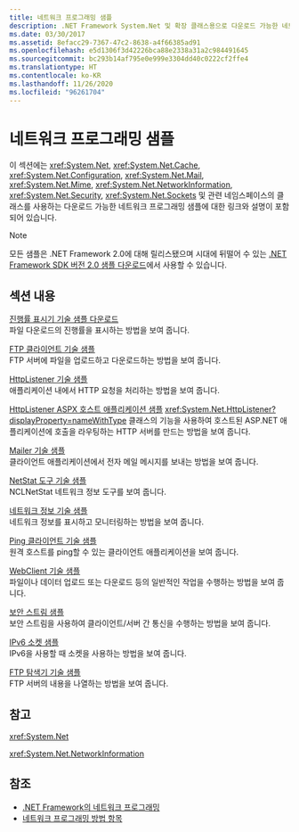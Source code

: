 ```yaml
---
title: 네트워크 프로그래밍 샘플
description: .NET Framework System.Net 및 확장 클래스용으로 다운로드 가능한 네트워크 프로그래밍 샘플을 사용합니다.
ms.date: 03/30/2017
ms.assetid: 8efacc29-7367-47c2-8638-a4f66385ad91
ms.openlocfilehash: e5d1306f3d42226bca88e2338a31a2c984491645
ms.sourcegitcommit: bc293b14af795e0e999e3304dd40c0222cf2ffe4
ms.translationtype: HT
ms.contentlocale: ko-KR
ms.lasthandoff: 11/26/2020
ms.locfileid: "96261704"
---
```

# <a name="network-programming-samples"></a>네트워크 프로그래밍 샘플

이 섹션에는 <xref:System.Net>, <xref:System.Net.Cache>, <xref:System.Net.Configuration>, <xref:System.Net.Mail>, <xref:System.Net.Mime>, <xref:System.Net.NetworkInformation>, <xref:System.Net.Security>, <xref:System.Net.Sockets> 및 관련 네임스페이스의 클래스를 사용하는 다운로드 가능한 네트워크 프로그래밍 샘플에 대한 링크와 설명이 포함되어 있습니다.
  
> [!NOTE]
> 모든 샘플은 .NET Framework 2.0에 대해 릴리스됐으며 시대에 뒤떨어 수 있는 [.NET Framework SDK 버전 2.0 샘플 다운로드](https://www.microsoft.com/download/confirmation.aspx?id=22181)에서 사용할 수 있습니다.

## <a name="in-this-section"></a>섹션 내용  

 [진행률 표시기 기술 샘플 다운로드](/previous-versions/dotnet/netframework-3.0/t8w6294a(v=vs.85))  
 파일 다운로드의 진행률을 표시하는 방법을 보여 줍니다.  
  
 [FTP 클라이언트 기술 샘플](/previous-versions/dotnet/netframework-3.0/b7810t5c(v=vs.85))  
 FTP 서버에 파일을 업로드하고 다운로드하는 방법을 보여 줍니다.  
  
 [HttpListener 기술 샘플](/previous-versions/dotnet/netframework-3.0/y7cbb2y2(v=vs.85))  
 애플리케이션 내에서 HTTP 요청을 처리하는 방법을 보여 줍니다.  

 [HttpListener ASPX 호스트 애플리케이션 샘플](/previous-versions/visualstudio/visual-studio-2008/dd767375(v=vs.90)) <xref:System.Net.HttpListener?displayProperty=nameWithType> 클래스의 기능을 사용하여 호스트된 ASP.NET 애플리케이션에 호출을 라우팅하는 HTTP 서버를 만드는 방법을 보여 줍니다.
  
 [Mailer 기술 샘플](/previous-versions/dotnet/netframework-3.0/whw7xbk2(v=vs.85))  
 클라이언트 애플리케이션에서 전자 메일 메시지를 보내는 방법을 보여 줍니다.  
  
 [NetStat 도구 기술 샘플](/previous-versions/dotnet/netframework-3.0/ks32hs88(v=vs.85))  
 NCLNetStat 네트워크 정보 도구를 보여 줍니다.  
  
 [네트워크 정보 기술 샘플](/previous-versions/dotnet/netframework-3.0/2xatedhd(v=vs.85))  
 네트워크 정보를 표시하고 모니터링하는 방법을 보여 줍니다.  
  
 [Ping 클라이언트 기술 샘플](/previous-versions/dotnet/netframework-3.0/5253acs7(v=vs.85))  
 원격 호스트를 ping할 수 있는 클라이언트 애플리케이션을 보여 줍니다.  
  
 [WebClient 기술 샘플](/previous-versions/dotnet/netframework-3.0/fxk992zc(v=vs.85))  
 파일이나 데이터 업로드 또는 다운로드 등의 일반적인 작업을 수행하는 방법을 보여 줍니다.  
  
 [보안 스트림 샘플](/previous-versions/dotnet/netframework-3.0/ms180980(v=vs.85))  
 보안 스트림을 사용하여 클라이언트/서버 간 통신을 수행하는 방법을 보여 줍니다.  
  
 [IPv6 소켓 샘플](/previous-versions/dotnet/netframework-3.0/ms180981(v=vs.85))  
 IPv6을 사용할 때 소켓을 사용하는 방법을 보여 줍니다.  
  
 [FTP 탐색기 기술 샘플](/previous-versions/dotnet/netframework-3.0/ms233623(v=vs.85))  
 FTP 서버의 내용을 나열하는 방법을 보여 줍니다.  

## <a name="reference"></a>참고  

 <xref:System.Net>  
  
 <xref:System.Net.NetworkInformation>  
  
## <a name="see-also"></a>참조

- [.NET Framework의 네트워크 프로그래밍](index.md)
- [네트워크 프로그래밍 방법 항목](network-programming-how-to-topics.md)
